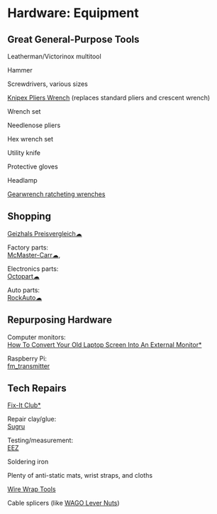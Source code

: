 # Hardware: Equipment

## Great General-Purpose Tools

Leatherman/Victorinox multitool

Hammer

Screwdrivers, various sizes

[Knipex Pliers Wrench](https://www.knipex.com/products/pipe-wrenches-and-water-pump-pliers/pliers-wrenches-pliers-and-a-wrench-in-a-single-tool) (replaces standard pliers and crescent wrench)

Wrench set

Needlenose pliers

Hex wrench set

Utility knife

Protective gloves

Headlamp

[Gearwrench ratcheting wrenches](https://www.gearwrench.com/all-tools/wrenches?field_product_classifications_target_id[]=4441)

## Shopping

[Geizhals Preisvergleich☁](https://geizhals.eu/)

Factory parts:  
[McMaster-Carr☁](https://www.mcmaster.com/),

Electronics parts:  
[Octopart☁](https://octopart.com/)

Auto parts:  
[RockAuto☁](https://www.rockauto.com/)

## Repurposing Hardware

Computer monitors:  
[How To Convert Your Old Laptop Screen Into An External Monitor*](https://www.slashdigit.com/convert-old-laptop-screen-external-monitor/)

Raspberry Pi:  
[fm_transmitter](https://github.com/markondej/fm_transmitter)

## Tech Repairs

[Fix-It Club*](https://fixitclub.com/)

Repair clay/glue:  
[Sugru](https://sugru.com/)

Testing/measurement:  
[EEZ](https://www.envox.eu/)

Soldering iron

Plenty of anti-static mats, wrist straps, and cloths

[Wire Wrap Tools](https://www.specialized.net/tools/wire-wrap-tools.html)

Cable splicers (like [WAGO Lever Nuts](https://www.wago.com/us/lp-221))
